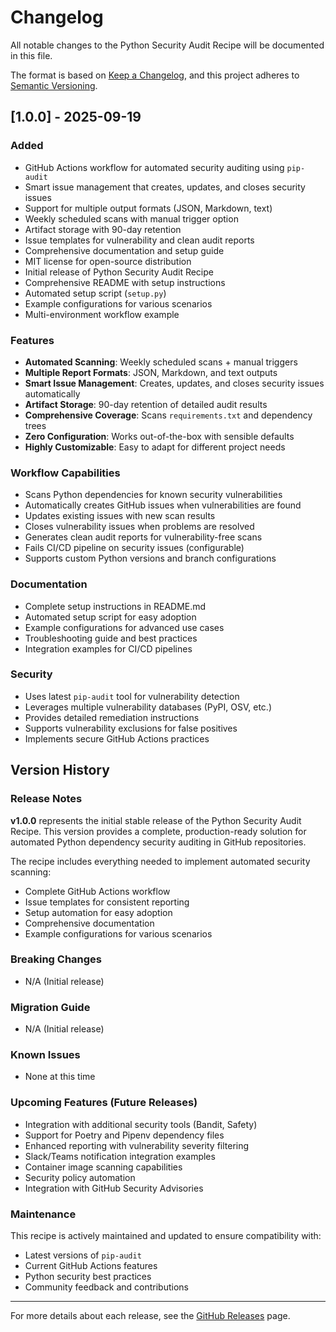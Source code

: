 # Changelog

All notable changes to the Python Security Audit Recipe will be documented in this file.

The format is based on [Keep a Changelog](https://keepachangelog.com/en/1.0.0/),
and this project adheres to [Semantic Versioning](https://semver.org/spec/v2.0.0.html).

## [1.0.0] - 2025-09-19

### Added

- GitHub Actions workflow for automated security auditing using `pip-audit`
- Smart issue management that creates, updates, and closes security issues
- Support for multiple output formats (JSON, Markdown, text)
- Weekly scheduled scans with manual trigger option
- Artifact storage with 90-day retention
- Issue templates for vulnerability and clean audit reports
- Comprehensive documentation and setup guide
- MIT license for open-source distribution
- Initial release of Python Security Audit Recipe
- Comprehensive README with setup instructions
- Automated setup script (`setup.py`)
- Example configurations for various scenarios
- Multi-environment workflow example

### Features

- **Automated Scanning**: Weekly scheduled scans + manual triggers
- **Multiple Report Formats**: JSON, Markdown, and text outputs
- **Smart Issue Management**: Creates, updates, and closes security issues automatically
- **Artifact Storage**: 90-day retention of detailed audit results
- **Comprehensive Coverage**: Scans `requirements.txt` and dependency trees
- **Zero Configuration**: Works out-of-the-box with sensible defaults
- **Highly Customizable**: Easy to adapt for different project needs

### Workflow Capabilities

- Scans Python dependencies for known security vulnerabilities
- Automatically creates GitHub issues when vulnerabilities are found
- Updates existing issues with new scan results
- Closes vulnerability issues when problems are resolved
- Generates clean audit reports for vulnerability-free scans
- Fails CI/CD pipeline on security issues (configurable)
- Supports custom Python versions and branch configurations

### Documentation

- Complete setup instructions in README.md
- Automated setup script for easy adoption
- Example configurations for advanced use cases
- Troubleshooting guide and best practices
- Integration examples for CI/CD pipelines

### Security

- Uses latest `pip-audit` tool for vulnerability detection
- Leverages multiple vulnerability databases (PyPI, OSV, etc.)
- Provides detailed remediation instructions
- Supports vulnerability exclusions for false positives
- Implements secure GitHub Actions practices

## Version History

### Release Notes

**v1.0.0** represents the initial stable release of the Python Security Audit Recipe. This version provides a complete, production-ready solution for automated Python dependency security auditing in GitHub repositories.

The recipe includes everything needed to implement automated security scanning:

- Complete GitHub Actions workflow
- Issue templates for consistent reporting
- Setup automation for easy adoption
- Comprehensive documentation
- Example configurations for various scenarios

### Breaking Changes

- N/A (Initial release)

### Migration Guide

- N/A (Initial release)

### Known Issues

- None at this time

### Upcoming Features (Future Releases)

- Integration with additional security tools (Bandit, Safety)
- Support for Poetry and Pipenv dependency files
- Enhanced reporting with vulnerability severity filtering
- Slack/Teams notification integration examples
- Container image scanning capabilities
- Security policy automation
- Integration with GitHub Security Advisories

### Maintenance

This recipe is actively maintained and updated to ensure compatibility with:

- Latest versions of `pip-audit`
- Current GitHub Actions features
- Python security best practices
- Community feedback and contributions

---

For more details about each release, see the [GitHub Releases](https://github.com/trivedi-vatsal/python-security-audit-recipe/releases) page.
